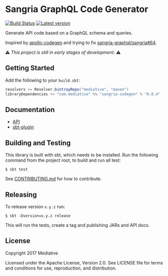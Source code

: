 # Sangria GraphQL Code Generator
[![Build Status]][Travis]
[![Latest version]][Bintray]

  [Build Status]: https://travis-ci.org/mediative/sangria-codegen.svg?branch=master
  [Travis]: https://travis-ci.org/mediative/sangria-codegen
  [Latest version]: https://api.bintray.com/packages/mediative/maven/sangria-codegen/images/download.svg
  [Bintray]: https://bintray.com/mediative/maven/sangria-codegen/_latestVersion

Generate API code based on a GraphQL schema and queries.

Inspired by [apollo-codegen](https://github.com/apollographql/apollo-codegen) and
trying to fix
[sangria-graphql/sangria#64](https://github.com/sangria-graphql/sangria/issues/64).

⚠️ *This project is still in early stages of development.* ⚠️

## Getting Started

Add the following to your `build.sbt`:

```sbt
resolvers += Resolver.bintrayRepo("mediative", "maven")
libraryDependencies += "com.mediative" %% "sangria-codegen" % "0.0.4"
```

## Documentation

 - [API](https://mediative.github.io/sangria-codegen/api/#com.mediative.sangria.codegen.package)
 - [sbt-plugin](https://mediative.github.io/sangria-codegen/sbt-plugin/#com.mediative.sangria.codegen.sbt.package)

## Building and Testing

This library is built with sbt, which needs to be installed. Run the following command from the project root, to build and run all test:

    $ sbt test

See [CONTRIBUTING.md](CONTRIBUTING.md) for how to contribute.

## Releasing

To release version `x.y.z` run:

    $ sbt -Dversion=x.y.z release

This will run the tests, create a tag and publishing JARs and API docs.

## License

Copyright 2017 Mediative

Licensed under the Apache License, Version 2.0. See LICENSE file for terms and
conditions for use, reproduction, and distribution.
